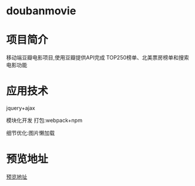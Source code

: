 # doubanmovie

# 项目简介
  移动端豆瓣电影项目,使用豆瓣提供API完成 TOP250榜单、北美票房榜单和搜索电影功能

# 应用技术
  
  jquery+ajax
  
  模块化开发 打包:webpack+npm
  
  细节优化:图片懒加载
  
 # 预览地址
   [预览地址](https://websnowdrop.github.io/doubanmovie/dist/index.html)
  
  
  
